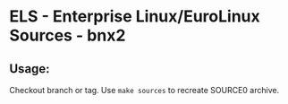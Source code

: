 # ELS - Enterprise Linux/EuroLinux Sources - bnx2
 
## Usage:
  Checkout branch or tag. Use `make sources` to recreate  SOURCE0 archive.

